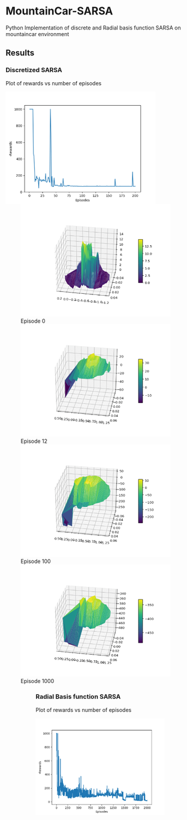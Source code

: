# MountainCar-SARSA
Python Implementation of discrete and Radial basis function SARSA on mountaincar environment

## Results
### Discretized SARSA

Plot of rewards vs number of episodes


<img align="left" img src="images/Figure_1.png" width="400"> 





<figure>
  <img src="images/animated_volcano0.gif" width="400"> 
  <figcaption> Episode 0 </figcaption>
  <img src="images/animated_volcano12.gif" width="400" >
  <figcaption> Episode 12 </figcaption> 
  <img src="images/animated_volcano104.gif" width="400">
  <figcaption> Episode 100 </figcaption>
  <img src="images/animated_volcano.gif" width="400">
  <figcaption> Episode 1000 </figcaption>
<figure>

### Radial Basis function SARSA
Plot of rewards vs number of episodes

<img align="left" img src="images/Figure_2.png" width="400"> 
